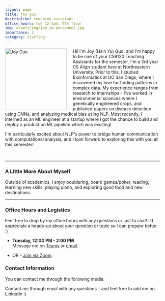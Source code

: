 ```yaml
---
layout: page
title: joy guo
description: teaching assistant
office_hours: tue 12-2pm, 9th floor
img: assets/img/joy_ta-personnel.jpg
importance: 2
category: staffing
---
```


<!--
<table>
  <thead>
  <td style="width: 50%"><img src="{{ site.baseurl }}/assets/img/joy_ta.jpg" alt="Joy Guo" style="float: left; margin-right: 20px;" width="100%"></td>
  <td>
    <p>Hi! I'm Joy (Hsin Yu) Guo, and I'm happy to be one of your CS6120 Teaching Assistants for the semester. I'm a 3rd year CS Align student here at Northeastern University. Prior to this, I studied Bioinformatics at UC San Diego, where I discovered my love for finding patterns in complex data. My experience ranges from research to internships - I've worked in environmental sciences where I genetically engineered crops, and published papers on disease detection using CNNs, and analyzing medical bias using NLP. Most recently, I interned as an ML engineer at a startup where I got the chance to build and deploy a production ML pipeline which was exciting! </p>

  <p>I'm particularly excited about NLP's power to bridge human communication with computational analysis, and I look forward to exploring this with you all this semester!
    </p>
  </td>
</thead>
</table>
-->

<img src="{{ site.baseurl }}/assets/img/joy_ta.jpg" alt="Joy Guo" style="float: left; margin-right: 20px;" width="200">
<p>Hi! I'm Joy (Hsin Yu) Guo, and I'm happy to be one of your CS6120 Teaching Assistants for the semester. I'm a 3rd year CS Align student here at Northeastern University. Prior to this, I studied Bioinformatics at UC San Diego, where I discovered my love for finding patterns in complex data. My experience ranges from research to internships - I've worked in environmental sciences where I genetically engineered crops, and published papers on disease detection using CNNs, and analyzing medical bias using NLP. Most recently, I interned as an ML engineer at a startup where I got the chance to build and deploy a production ML pipeline which was exciting! </p>

  <p>I'm particularly excited about NLP's power to bridge human communication with computational analysis, and I look forward to exploring this with you all this semester!
</p>

<br>
<hr>

### A Little More About Myself
Outside of academics, I enjoy bouldering, board games/poker, reading, learning new skills, playing piano, and exploring good food and new destinations.
<hr>

### Office Hours and Logistics  
Feel free to drop by my office hours with any questions or just to chat! I’d appreciate a heads-up about your question or topic so I can prepare better :)

* **Tuesday, 12:00 PM - 2:00 PM**  
  Message me on [Teams](https://teams.microsoft.com/l/chat/0/0?users=guo.hs@northeastern.edu) or [email](mailto:guo.hs@northeastern.edu).  

* OR - [Join via Zoom](https://northeastern.zoom.us/my/jgooey).  


### Contact Information

You can contact me through the following media:

<div class="social">
  <div class="contact-icons">
     <a href="mailto:guo.hs@northeastern.edu" title="email"><i class="fas fa-envelope"></i></a>
     <a href="https://github.khoury.northeastern.edu/jgooey?tab=repositories" title="GitHub"><i class="fab fa-github"></i></a>
     <a href="https://www.linkedin.com/in/joy-gooey" title="LinkedIn"><i class="fab fa-linkedin"></i></a>
  </div>
  <div class="contact-note">
    Contact me through email with any questions - and feel free to add me on LinkedIn :)
  </div>
</div>


